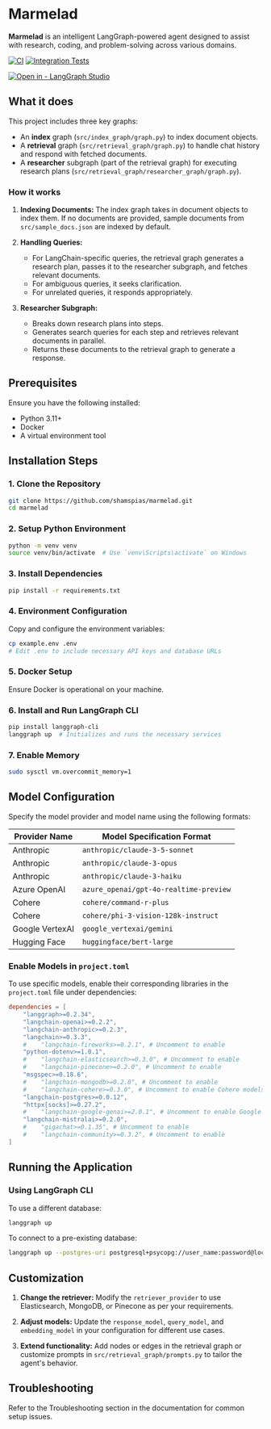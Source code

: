 # Marmelad

**Marmelad** is an intelligent LangGraph-powered agent designed to assist with research, coding, and problem-solving
across various domains.

[![CI](https://github.com/shamspias/marmelad/actions/workflows/unit-tests.yml/badge.svg)](https://github.com/shamspias/marmelad/actions/workflows/unit-tests.yml)
[![Integration Tests](https://github.com/shamspias/marmelad/actions/workflows/integration-tests.yml/badge.svg)](https://github.com/shamspias/marmelad/actions/workflows/integration-tests.yml)

[![Open in - LangGraph Studio](https://img.shields.io/badge/Open_in-LangGraph_Studio-00324d.svg)](https://studio.langchain.com/templates/open?githubUrl=https://github.com/shamspias/marmelad)

## What it does

This project includes three key graphs:

- An **index** graph (`src/index_graph/graph.py`) to index document objects.
- A **retrieval** graph (`src/retrieval_graph/graph.py`) to handle chat history and respond with fetched documents.
- A **researcher** subgraph (part of the retrieval graph) for executing research
  plans (`src/retrieval_graph/researcher_graph/graph.py`).

### How it works

1. **Indexing Documents:**
   The index graph takes in document objects to index them. If no documents are provided, sample documents
   from `src/sample_docs.json` are indexed by default.

2. **Handling Queries:**
    - For LangChain-specific queries, the retrieval graph generates a research plan, passes it to the researcher
      subgraph, and fetches relevant documents.
    - For ambiguous queries, it seeks clarification.
    - For unrelated queries, it responds appropriately.

3. **Researcher Subgraph:**
    - Breaks down research plans into steps.
    - Generates search queries for each step and retrieves relevant documents in parallel.
    - Returns these documents to the retrieval graph to generate a response.

## Prerequisites

Ensure you have the following installed:

- Python 3.11+
- Docker
- A virtual environment tool

## Installation Steps

### 1. Clone the Repository

```bash
git clone https://github.com/shamspias/marmelad.git
cd marmelad
```

### 2. Setup Python Environment

```bash
python -m venv venv
source venv/bin/activate  # Use `venv\Scripts\activate` on Windows
```

### 3. Install Dependencies

```bash
pip install -r requirements.txt
```

### 4. Environment Configuration

Copy and configure the environment variables:

```bash
cp example.env .env
# Edit .env to include necessary API keys and database URLs
```

### 5. Docker Setup

Ensure Docker is operational on your machine.

### 6. Install and Run LangGraph CLI

```bash
pip install langgraph-cli
langgraph up  # Initializes and runs the necessary services
```

### 7. Enable Memory

```bash
sudo sysctl vm.overcommit_memory=1
```

## Model Configuration

Specify the model provider and model name using the following formats:

| Provider Name   | Model Specification Format             |
|-----------------|----------------------------------------|
| Anthropic       | `anthropic/claude-3-5-sonnet`          |
| Anthropic       | `anthropic/claude-3-opus`              |
| Anthropic       | `anthropic/claude-3-haiku`             |
| Azure OpenAI    | `azure_openai/gpt-4o-realtime-preview` |
| Cohere          | `cohere/command-r-plus`                |
| Cohere          | `cohere/phi-3-vision-128k-instruct`    |
| Google VertexAI | `google_vertexai/gemini`               |
| Hugging Face    | `huggingface/bert-large`               |

### Enable Models in `project.toml`

To use specific models, enable their corresponding libraries in the `project.toml` file under dependencies:

```toml
dependencies = [
    "langgraph>=0.2.34",
    "langchain-openai>=0.2.2",
    "langchain-anthropic>=0.2.3",
    "langchain>=0.3.3",
    #    "langchain-fireworks>=0.2.1", # Uncomment to enable
    "python-dotenv>=1.0.1",
    #    "langchain-elasticsearch>=0.3.0", # Uncomment to enable
    #    "langchain-pinecone>=0.2.0", # Uncomment to enable
    "msgspec>=0.18.6",
    #    "langchain-mongodb>=0.2.0", # Uncomment to enable
    #    "langchain-cohere>=0.3.0", # Uncomment to enable Cohere models
    "langchain-postgres>=0.0.12",
    "httpx[socks]>=0.27.2",
    #    "langchain-google-genai>=2.0.1", # Uncomment to enable Google models
    "langchain-mistralai>=0.2.0",
    #    "gigachat>=0.1.35", # Uncomment to enable
    #    "langchain-community>=0.3.2", # Uncomment to enable
]
```

## Running the Application

### Using LangGraph CLI

To use a different database:

```bash
langgraph up
```

To connect to a pre-existing database:

```bash
langgraph up --postgres-uri postgresql+psycopg://user_name:password@localhost:port/marmelad_db
```

## Customization

1. **Change the retriever:** Modify the `retriever_provider` to use Elasticsearch, MongoDB, or Pinecone as per your
   requirements.

2. **Adjust models:** Update the `response_model`, `query_model`, and `embedding_model` in your configuration for
   different use cases.

3. **Extend functionality:** Add nodes or edges in the retrieval graph or customize prompts
   in `src/retrieval_graph/prompts.py` to tailor the agent's behavior.

## Troubleshooting

Refer to the Troubleshooting section in the documentation for common setup issues.
